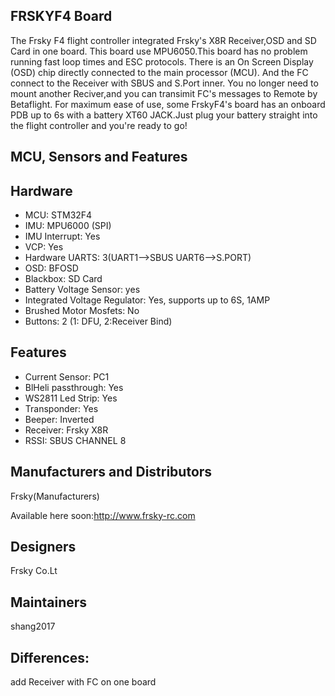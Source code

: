 ## FRSKYF4 Board

The Frsky F4 flight controller integrated Frsky's X8R Receiver,OSD and SD Card in one board. This board use MPU6050.This board has no problem running fast loop times and ESC protocols. There is an On Screen Display (OSD) chip directly connected to the main processor (MCU). And the FC connect to the Receiver with SBUS and S.Port inner. You no longer need to mount another Reciver,and you can transimit FC's messages to Remote by Betaflight.
For maximum ease of use, some FrskyF4's board has an onboard PDB up to 6s with a battery XT60 JACK.Just plug your battery straight into the flight controller and you're ready to go!

## MCU, Sensors and Features

## Hardware

- MCU: STM32F4
- IMU: MPU6000 (SPI)
- IMU Interrupt: Yes
- VCP: Yes
- Hardware UARTS: 3(UART1-->SBUS UART6-->S.PORT)
- OSD: BFOSD
- Blackbox: SD Card
- Battery Voltage Sensor: yes
- Integrated Voltage Regulator: Yes, supports up to 6S, 1AMP
- Brushed Motor Mosfets: No
- Buttons: 2 (1: DFU, 2:Receiver Bind)

## Features

- Current Sensor: PC1
- BlHeli passthrough: Yes
- WS2811 Led Strip: Yes
- Transponder: Yes
- Beeper: Inverted
- Receiver: Frsky X8R
- RSSI: SBUS CHANNEL 8

## Manufacturers and Distributors

Frsky(Manufacturers)

Available here soon:http://www.frsky-rc.com

## Designers

Frsky Co.Lt

## Maintainers

shang2017

## Differences:

add Receiver with FC on one board
